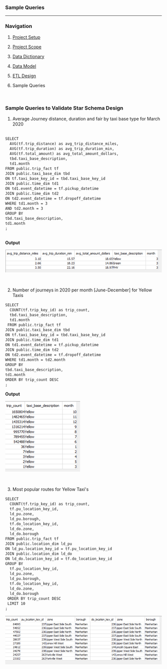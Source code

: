 ### Sample Queries
---------------------------


### Navigation

1. [Project Setup](../README.md)

2. [Project Scope](ProjectScope.md) 

3. [Data Dictionary](DataDictionary.md)

4. [Data Model](DataModel.md)

5. [ETL Design](ETLDesign.md) 

6. Sample Queries

<Br>

### Sample Queries to Validate Star Schema Design


1. Average Journey distance, duration and fair by taxi base type for March 2020

```
    
SELECT
  AVG(tf.trip_distance) as avg_trip_distance_miles,
  AVG(tf.trip_duration) as avg_trip_duration_min,
  AVG(tf.total_amount) as avg_total_amount_dollars,
  tbd.taxi_base_description,
  td1.month
FROM public.trip_fact tf
JOIN public.taxi_base_dim tbd
ON tf.taxi_base_key_id = tbd.taxi_base_key_id
JOIN public.time_dim td1
ON td1.event_datetime = tf.pickup_datetime
JOIN public.time_dim td2
ON td2.event_datetime = tf.dropoff_datetime
WHERE td1.month = 3
AND td2.month = 3
GROUP BY 
tbd.taxi_base_description,
td1.month
;
    
```
    
**Output**
    
![Average cost, distance and duration](../images/query1.PNG)


<br>

2. Number of journeys in 2020 per month [June-December] for Yellow Taxis 


```
SELECT
  COUNT(tf.trip_key_id) as trip_count,
  tbd.taxi_base_description,
  td1.month
 FROM public.trip_fact tf
JOIN public.taxi_base_dim tbd
ON tf.taxi_base_key_id = tbd.taxi_base_key_id
JOIN public.time_dim td1
ON td1.event_datetime = tf.pickup_datetime
JOIN public.time_dim td2
ON td2.event_datetime = tf.dropoff_datetime
WHERE td1.month = td2.month
GROUP BY 
tbd.taxi_base_description,
td1.month
ORDER BY trip_count DESC
;
```

**Output**

![Journeys per month Yellow Taxi](../images/query2.PNG)
    
<br>

3. Most popular routes for Yellow Taxi's

```
SELECT
  COUNT(tf.trip_key_id) as trip_count,
  tf.pu_location_key_id,
  ld_pu.zone,
  ld_pu.borough,
  tf.do_location_key_id,
  ld_do.zone,
  ld_do.borough
FROM public.trip_fact tf
JOIN public.location_dim ld_pu
ON ld_pu.location_key_id = tf.pu_location_key_id
JOIN public.location_dim ld_do
ON ld_do.location_key_id = tf.do_location_key_id
GROUP BY
  tf.pu_location_key_id,
  ld_pu.zone,
  ld_pu.borough,
  tf.do_location_key_id,
  ld_do.zone,
  ld_do.borough
 ORDER BY trip_count DESC
 LIMIT 10
;
```
    
![Most popular Yellow Taxi Routes](../images/query3.PNG)